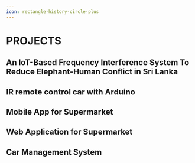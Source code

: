```yaml
---
icon: rectangle-history-circle-plus
---
```


# PROJECTS

## An IoT-Based Frequency Interference System To Reduce Elephant-Human Conflict in Sri Lanka

## IR remote control car with Arduino

## Mobile App for Supermarket

## Web Application for Supermarket

## Car Management System
